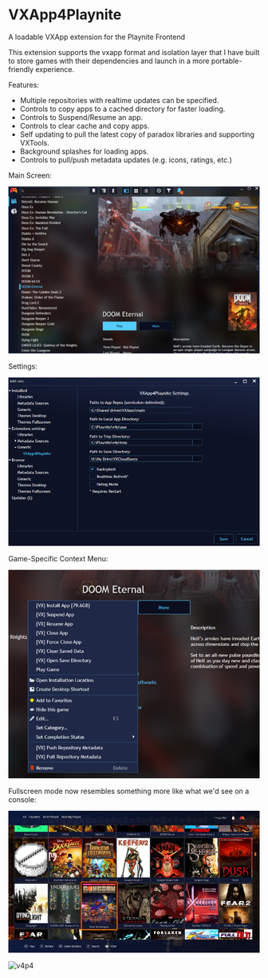 # VXApp4Playnite
A loadable VXApp extension for the Playnite Frontend

This extension supports the vxapp format and isolation layer that I have built to store games with their dependencies and launch in a more portable-friendly experience.

Features:
- Multiple repositories with realtime updates can be specified.
- Controls to copy apps to a cached directory for faster loading.
- Controls to Suspend/Resume an app.
- Controls to clear cache and copy apps.
- Self updating to pull the latest copy of paradox libraries and supporting VXTools.
- Background splashes for loading apps.
- Controls to pull/push metadata updates (e.g. icons, ratings, etc.)

Main Screen:

![v4p0](assets/v4p0.png)

Settings:

![v4p1](assets/v4p1.png)

Game-Specific Context Menu:

![v4p2](assets/v4p2.png)

Fullscreen mode now resembles something more like what we'd see on a console:

![v4p3](assets/v4p3.png)

![v4p4](assets/v4p4.png)
